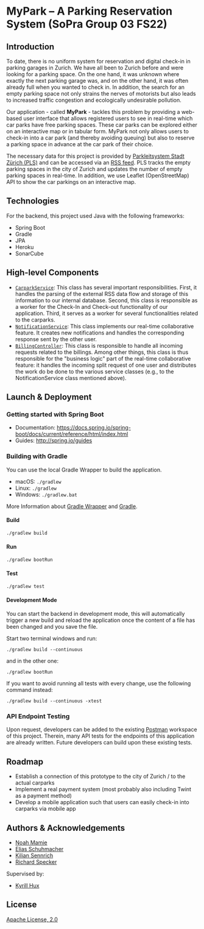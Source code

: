 # MyPark – A Parking Reservation System (SoPra Group 03 FS22)


## Introduction

To date, there is no uniform system for reservation and digital check-in in parking garages in Zurich.
We have all been to Zurich before and were looking for a parking space. On the one hand, it was unknown
where exactly the next parking garage was, and on the other hand, it was often already full when you
wanted to check in. In addition, the search for an empty parking space not only strains the nerves of motorists
but also leads to increased traffic congestion and ecologically undesirable pollution.
<br />

Our application - called **MyPark** - tackles this problem by providing a web-based user interface that allows registered users to see
in real-time which car parks have free parking spaces. These car parks can be explored either on an interactive map or
in tabular form. MyPark not only allows users to check-in into a car park (and thereby avoiding queuing) but also
to reserve a parking space in advance at the car park of their choice.
<br />

The necessary data for this project is provided by [Parkleitsystem Stadt Zürich (PLS)](https://www.pls-zh.ch/info.jsp) and can
be accessed via an [RSS feed](https://www.pls-zh.ch/plsFeed/rss). PLS tracks the empty parking spaces in the city of Zurich and
updates the number of empty parking spaces in real-time. In addition, we use Leaflet (OpenStreetMap) API
to show the car parkings on an interactive map. 

## Technologies

For the backend, this project used Java with the following frameworks:

- Spring Boot
- Gradle
- JPA
- Heroku
- SonarCube

## High-level Components

- [`CarparkService`](https://github.com/sopra-fs22-group-03/sopra-fs22-group-03-server/blob/master/src/main/java/ch/uzh/ifi/hase/soprafs22/service/CarparkService.java):
    This class has several important responsibilities. First, it handles the parsing of the external RSS data flow and
    storage of this information to our internal database. Second, this class is responsible as a worker for the Check-In
    and Check-out functionality of our application. Third, it serves as a worker for several functionalities related to
    the carparks.
- [`NotificationService`](https://github.com/sopra-fs22-group-03/sopra-fs22-group-03-server/blob/master/src/main/java/ch/uzh/ifi/hase/soprafs22/service/NotificationService.java):
    This class implements our real-time collaborative feature. It creates new notifications and handles the corresponding
    response sent by the other user.
- [`BillingController`](https://github.com/sopra-fs22-group-03/sopra-fs22-group-03-server/blob/master/src/main/java/ch/uzh/ifi/hase/soprafs22/controller/BillingController.java):
    This class is responsible to handle all incoming requests related to the billings. Among other things, this class is
    thus responsible for the "business logic" part of the real-time collaborative feature: it handles the incoming split
    request of one user and distributes the work do be done to the various service classes (e.g., to the NotificationService
    class mentioned above).

## Launch & Deployment

### Getting started with Spring Boot

-   Documentation: https://docs.spring.io/spring-boot/docs/current/reference/html/index.html
-   Guides: http://spring.io/guides

### Building with Gradle

You can use the local Gradle Wrapper to build the application.

-   macOS: `./gradlew`
-   Linux: `./gradlew`
-   Windows: `./gradlew.bat`

More Information about [Gradle Wrapper](https://docs.gradle.org/current/userguide/gradle_wrapper.html) and [Gradle](https://gradle.org/docs/).

#### Build

```bash
./gradlew build
```

#### Run

```bash
./gradlew bootRun
```

#### Test

```bash
./gradlew test
```

#### Development Mode

You can start the backend in development mode, this will automatically trigger a new build and reload the application
once the content of a file has been changed and you save the file.

Start two terminal windows and run:

`./gradlew build --continuous`

and in the other one:

`./gradlew bootRun`

If you want to avoid running all tests with every change, use the following command instead:

`./gradlew build --continuous -xtest`

### API Endpoint Testing

Upon request, developers can be added to the existing [Postman](https://www.getpostman.com) workspace of this project. Therein, many API tests for
the endpoints of this application are already written. Future developers can build upon these existing tests.


## Roadmap

- Establish a connection of this prototype to the city of Zurich / to the actual carparks
- Implement a real payment system (most probably also including Twint as a payment method)
- Develop a mobile application such that users can easily check-in into carparks via mobile app

## Authors & Acknowledgements

-   [Noah Mamie](https://github.com/nmamie)
-   [Elias Schuhmacher](https://github.com/e-schuh)
-   [Kilian Sennrich](https://github.com/ksennr)
-   [Richard Specker](https://github.com/rspecker)

Supervised by:
-   [Kyrill Hux](https://github.com/realChesta)


## License

[Apache License, 2.0](./LICENSE)

